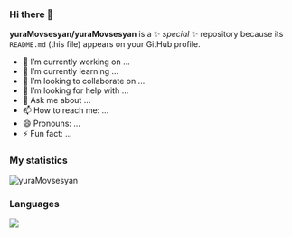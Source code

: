 ### Hi there 👋


**yuraMovsesyan/yuraMovsesyan** is a ✨ _special_ ✨ repository because its `README.md` (this file) appears on your GitHub profile.

- 🔭 I’m currently working on ...
- 🌱 I’m currently learning ...
- 👯 I’m looking to collaborate on ...
- 🤔 I’m looking for help with ...
- 💬 Ask me about ...
- 📫 How to reach me: ...
- 😄 Pronouns: ...
- ⚡ Fun fact: ...
  
### My statistics
<p align="left"><img src="https://github-readme-stats.vercel.app/api?username=yuraMovsesyan&show_icons=true&theme=tokyonight" alt="yuraMovsesyan"/></p>
<!--radical, merko, tokyonight-->

### Languages
<p align="left"><img src="https://github-readme-stats.vercel.app/api/top-langs/?username=yuraMovsesyan&layout=compact alt="yuraMovsesyan"/></p>

